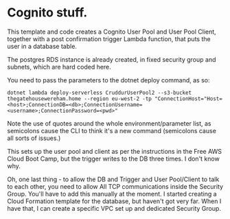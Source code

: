 # Cognito stuff.

This template and code creates a Cognito User Pool and User Pool Client, together with a post confirmation trigger Lambda function, that
puts the user in a database table.

The postgres RDS instance is already created, in fixed security group and subnets, which are hard coded here.

You need to pass the parameters to the dotnet deploy command, as so:

```
dotnet lambda deploy-serverless CruddurUserPool2 --s3-bucket thegatehousewereham.home --region eu-west-2 -tp "ConnectionHost="Host=<host>;ConnectionDB=<db>;ConnectionUsername=<username>;ConnectionPassword=<pwd>"
```

Note the use of quotes around the whole environment/parameter list, as semicolons cause the CLI to think it's a new command (semicolons cause all sorts of issues.)

This sets up the user pool and client as per the instructions in the Free AWS Cloud Boot Camp, but the trigger writes to the DB three times.  I don't know why.

Oh, one last thing - to allow the DB and Trigger and User Pool/Client to talk to each other, you need to allow All TCP communications inside the Security Group.  You'll have to add this manually at the moment.  I started creating a Cloud Formation template for the database, but haven't got very far.  When I have that, I can create a specific VPC set up and dedicated Security Group.